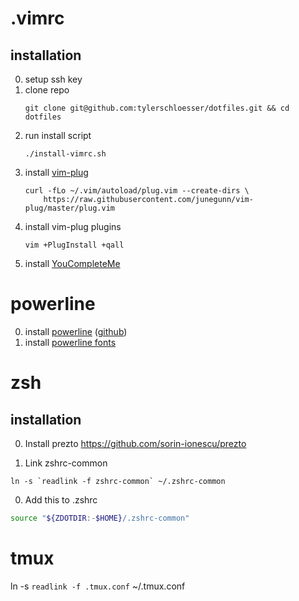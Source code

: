 # .vimrc

## installation
0. setup ssh key
1. clone repo
    ```
    git clone git@github.com:tylerschloesser/dotfiles.git && cd dotfiles
    ```
2. run install script
    ```
    ./install-vimrc.sh
    ```
3. install [vim-plug](https://github.com/junegunn/vim-plug)
    ```
    curl -fLo ~/.vim/autoload/plug.vim --create-dirs \
        https://raw.githubusercontent.com/junegunn/vim-plug/master/plug.vim
    ```
4. install vim-plug plugins
    ```
    vim +PlugInstall +qall
    ```
5. install [YouCompleteMe](https://github.com/Valloric/YouCompleteMe#installation)

# powerline

0. install [powerline](https://powerline.readthedocs.io/en/latest/) ([github](https://github.com/powerline/powerline))
0. install [powerline fonts](https://github.com/powerline/fonts)


# zsh

## installation

0. Install prezto https://github.com/sorin-ionescu/prezto

0. Link zshrc-common

```
ln -s `readlink -f zshrc-common` ~/.zshrc-common
```

0. Add this to .zshrc

```sh
source "${ZDOTDIR:-$HOME}/.zshrc-common"
```

# tmux

ln -s `readlink -f .tmux.conf` ~/.tmux.conf
